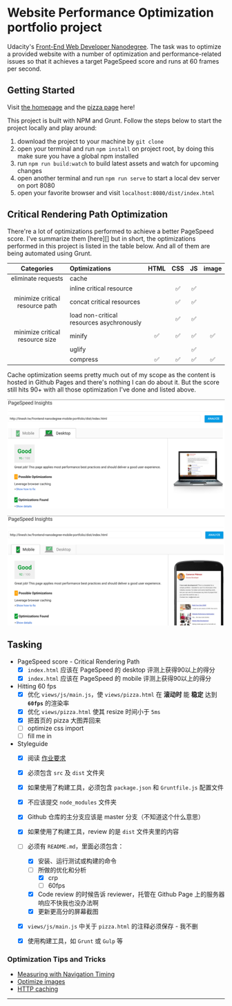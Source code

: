 # Website Performance Optimization portfolio project

Udacity's [Front-End Web Developer Nanodegree][]. The task was to optimize a provided website with a number of optimization and performance-related issues so that it achieves a target PageSpeed score and runs at 60 frames per second. 

## Getting Started

Visit [the homepage][index page] and the [pizza page][] here!

This project is built with NPM and Grunt. Follow the steps below to start the project locally and play around:  

1. download the project to your machine by `git clone`
2. open your terminal and run `npm install` on project root, by doing this make sure you have a global npm installed
3. run `npm run build:watch` to build latest assets and watch for upcoming changes
4. open another terminal and run `npm run serve` to start a local dev server on port 8080
5. open your favorite browser and visit `localhost:8080/dist/index.html`

## Critical Rendering Path Optimization

There're a lot of optimizations performed to achieve a better PageSpeed score. I've summarize them [here][] but in short, the optimizations performed in this project is listed in the table below. And all of them are being automated using Grunt. 

| Categories | Optimizations | HTML | CSS | JS | image |
| :---: | :--- | :---: | :---: | :---: | :---: | 
| eliminate requests | cache | | | | | 
|                | inline critical resource | | ✅ | ✅ | | 
| minimize critical resource path | concat critical resources | | ✅ | ✅ | |
|                   | load non-critical resources asychronously | | ✅ | ✅ | |
| minimize critical resource size | minify | ✅ | ✅ | ✅ | ✅ |
|                               | uglify | | | ✅ | |
|                               | compress | ✅ | ✅ | ✅ | ✅ |

Cache optimization seems pretty much out of my scope as the content is hosted in Github Pages and there's nothing I can do about it. But the score still hits 90+ with all those optimization I've done and listed above.  

![page-speed-result-desktop](./screenshots/pagespeed/desktop.png)

![page-speed-result-mobile](./screenshots/pagespeed/mobile.png)

## Tasking

* PageSpeed score - Critical Rendering Path
  * [x] `index.html` 应该在 PageSpeed 的 desktop 评测上获得90以上的得分
  * [x] `index.html` 应该在 PageSpeed 的 mobile 评测上获得90以上的得分
* Hitting 60 fps
  * [x] 优化 `views/js/main.js`，使 `views/pizza.html` 在 **滚动时** 能 **稳定** 达到 **`60fps`** 的渲染率
  * [x] 优化 `views/pizza.html` 使其 resize 时间小于 `5ms`
  * [x] 把首页的 pizza 大图弄回来
  * [ ] optimize css import 
  * [ ] fill me in
* Styleguide
  * [x] 阅读 [作业要求][] 
  * [x] 必须包含 `src` 及 `dist` 文件夹
  * [x] 如果使用了构建工具，必须包含 `package.json` 和 `Gruntfile.js` 配置文件
  * [x] 不应该提交 `node_modules` 文件夹
  * [x] Github 仓库的主分支应该是 master 分支（不知道这个什么意思）
  * [x] 如果使用了构建工具，review 的是 `dist` 文件夹里的内容
  * [ ] 必须有 `README.md`，里面必须包含：
    * [x] 安装、运行测试或构建的命令
	* [ ] 所做的优化和分析
	  * [x] crp 
	  * [ ] 60fps
    * [x] Code review 的时候告诉 reviewer，托管在 Github Page 上的服务器响应不快我也没办法啊
    * [x] 更新更高分的屏幕截图
  * [x] `views/js/main.js` 中关于 `pizza.html` 的注释必须保存 - 我不删
  * [x] 使用构建工具，如 `Grunt` 或 `Gulp` 等


### Optimization Tips and Tricks

* [Measuring with Navigation Timing][] 
* [Optimize images][]
* [HTTP caching][]

---

[Front-End Web Developer Nanodegree]: https://www.udacity.com/course/front-end-web-developer-nanodegree--nd001
[作业要求]: https://review.udacity.com/#!/projects/2735848561/rubric
[Measuring with Navigation Timing]: https://developers.google.com/web/fundamentals/performance/critical-rendering-path/measure-crp.html
[Optimize images]: https://developers.google.com/web/fundamentals/performance/optimizing-content-efficiency/image-optimization.html
[HTTP caching]: https://developers.google.com/web/fundamentals/performance/optimizing-content-efficiency/http-caching.html

[index page]: http://linesh.tw/frontend-nanodegree-mobile-portfolio/dist/index.html
[pizza page]: http://linesh.tw/frontend-nanodegree-mobile-portfolio/dist/pizza/pizza.html
